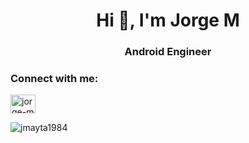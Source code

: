 <h1 align="center">Hi 👋, I'm Jorge M</h1>
<h3 align="center">Android Engineer</h3>

<h3 align="left">Connect with me:</h3>
<p align="left">
<a href="https://www.linkedin.com/in/jorgemayta/?locale=en_US" target="blank"><img align="center" src="https://raw.githubusercontent.com/rahuldkjain/github-profile-readme-generator/master/src/images/icons/Social/linked-in-alt.svg" alt="jorge-m" height="30" width="40" /></a>
</p>

<p><img align="center" src="https://github-readme-streak-stats.herokuapp.com/?user=jmayta1984&" alt="jmayta1984" /></p>

